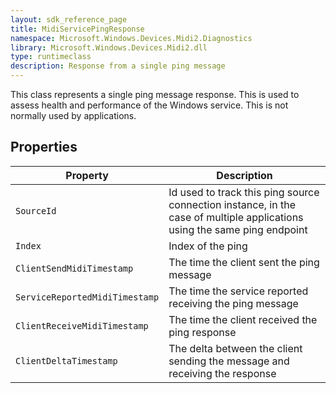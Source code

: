 ```yaml
---
layout: sdk_reference_page
title: MidiServicePingResponse
namespace: Microsoft.Windows.Devices.Midi2.Diagnostics
library: Microsoft.Windows.Devices.Midi2.dll
type: runtimeclass
description: Response from a single ping message
---
```

This class represents a single ping message response. This is used to assess health and performance of the Windows service. This is not normally used by applications.

## Properties

| Property | Description |
|---|---|
| `SourceId` | Id used to track this ping source connection instance, in the case of multiple applications using the same ping endpoint |
| `Index` | Index of the ping |
| `ClientSendMidiTimestamp` | The time the client sent the ping message |
| `ServiceReportedMidiTimestamp` | The time the service reported receiving the ping message |
| `ClientReceiveMidiTimestamp` | The time the client received the ping response |
| `ClientDeltaTimestamp` | The delta between the client sending the message and receiving the response |

